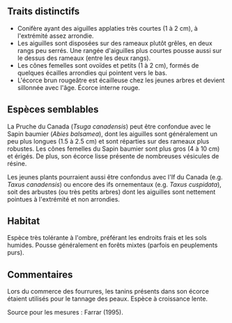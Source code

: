 
<!--
1-https://www.inaturalist.org/observations/255474536
2-https://www.inaturalist.org/observations/257139247
1-https://www.inaturalist.org/observations/257893210
1-https://www.inaturalist.org/observations/259676917
1-https://www.inaturalist.org/observations/253778698
1-https://www.inaturalist.org/observations/257735080
1-https://www.inaturalist.org/observations/257736429
1-https://www.inaturalist.org/observations/258692766
-->

## Traits distinctifs

- Conifère ayant des aiguilles applaties très courtes (1 à 2 cm), à l'extrémité assez arrondie.
- Les aiguilles sont disposées sur des rameaux plutôt grêles, en deux rangs peu serrés. Une rangée d'aiguilles plus courtes pousse aussi sur le dessus des rameaux (entre les deux rangs).
- Les cônes femelles sont ovoïdes et petits (1 à 2 cm),  formés de quelques écailles arrondies qui pointent vers le bas.
- L'écorce brun rougeâtre est écailleuse chez les jeunes arbres et devient sillonnée avec l'âge. Écorce interne rouge. 

## Espèces semblables

La Pruche du Canada (_Tsuga canadensis_) peut être confondue avec le Sapin baumier (_Abies balsamea_), dont les aiguilles sont généralement un peu plus longues (1.5 à 2.5 cm) et sont réparties sur des rameaux plus robustes. Les cônes femelles du Sapin baumier sont plus gros (4 à 10 cm) et érigés. De plus, son écorce lisse présente de nombreuses vésicules de résine.   

Les jeunes plants pourraient aussi être confondus avec l'If du Canada (e.g. _Taxus canadensis_) ou encore des ifs ornementaux (e.g. _Taxus cuspidata_), soit des arbustes (ou très petits arbres) dont les aiguilles sont nettement pointues à l'extrémité et non arrondies. 


## Habitat

Espèce très tolérante à l'ombre, préférant les endroits frais et les sols humides. Pousse généralement en forêts mixtes (parfois en peuplements purs).

## Commentaires

Lors du commerce des fourrures, les tanins présents dans son écorce étaient utilisés pour le tannage des peaux. Espèce à croissance lente. 

Source pour les mesures : Farrar (1995). 


